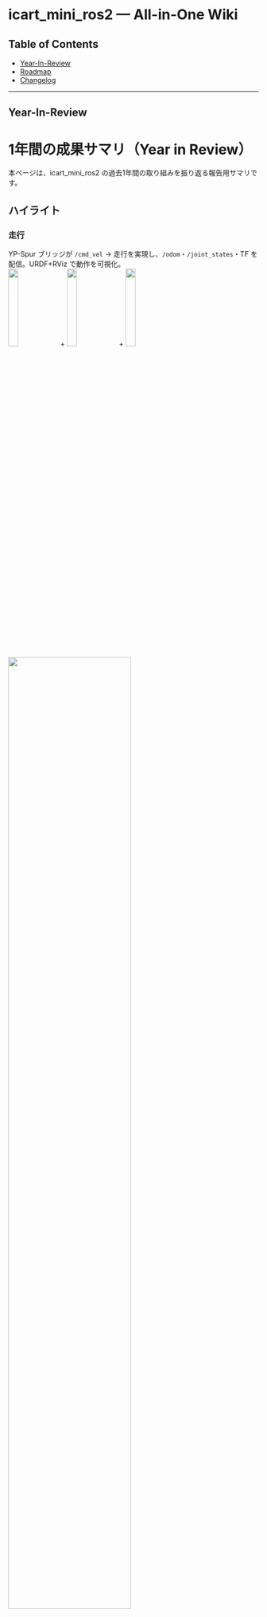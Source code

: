 # icart_mini_ros2 — All-in-One Wiki

## Table of Contents
- [Year-In-Review](#year-in-review)
- [Roadmap](#roadmap)
- [Changelog](#changelog)


---

## Year-In-Review

# 1年間の成果サマリ（Year in Review）

本ページは、icart_mini_ros2 の過去1年間の取り組みを振り返る報告用サマリです。

## ハイライト

### 走行
YP-Spur ブリッジが `/cmd_vel` → 走行を実現し、`/odom`・`/joint_states`・TF を配信。URDF+RViz で動作を可視化。  
<img src=.docs/imgs/logi.png width=20%> + <img src=.docs/imgs/icart_mini.png width=20%> + <img src=.docs/imgs/icart_urdf.png width=20%>  
<img src=".docs/videos/ypspur.gif" width="70%">

### センサ
Hokuyo UST-10LX を [urg_node2](https://github.com/Hokuyo-aut/urg_node2)（北陽電機公式 ROS 2 ドライバ）で接続し、/scan 配信や RViz 可視化、バッグ記録の手順を整備。   
<img src=.docs/imgs/icart_rviz.png width=70%>

### 基板
24V→5V電源、インジケータ、電圧計測、ブザーを備えた Raspberry Pi 拡張ボードを活用。  
<img src=.docs/imgs/kicad.png width=40%>

### 追従
karugamoのソースコードを参考に、LiDAR 脚クラスタ検出・ID追跡・Follow-me を実装。  
<img src=".docs/videos/karugamo.gif" width="70%">  
<img src=".docs/videos/follow-me_sim.gif" width="70%">  
<img src=".docs/videos/follow-me_real.gif" width="70%">  

### Docker / 開発環境
ロボット搭載 Raspberry Pi 上で Docker により環境を固定化し、別PCから同一設定で操作・可視化可能に整備。
![Docker Development Flow](.docs/imgs/docker_overview.png)
1. **ロボット搭載の Raspberry Pi（ホスト）** が `docker run` を実行し、USBデバイス(`/dev/ttyACM0` 等)や X11/Wayland をコンテナへ共有。
2. **Docker Engine（Raspberry Pi 上）** が ROS 2 Humble コンテナを起動し、`icart_mini_ros2` と依存を固定。
3. **Dockerコンテナ内部** では `icart_mini_bringup` / `icart_mini_ypspur_bridge` / `icart_mini_leg_tracker` / `teleop_twist_joy` / `rviz` 等が動作。
4. **センサ・モータ系（LiDAR / YP-Spur / エンコーダ）** は USB パススルーで連携し、制御指令と計測データを ROS トピックに反映。
5. **別PCやタブレット** は WiFi 越しに `docker exec` / SSH / GUI 転送で接続し、rviz表示やデバッグ、ログ取得を同一環境で再現。


## 課題
- 障害物が多い環境下での追従性向上、主に乗り移り対策
- 充電回路、バッテリー電圧計測回路の修正

## 所感（開発メモ）
- 困ったことは特になし（安定して開発・運用）
- 初期に会社PCでYP-Spurを動かそうとした際に“煙くさい”事象があり要注意（以後は問題なし）
- 以降は安定して動作。急な暴走などはなし（感謝）
- 家の中で開発する分にはちょうどよい大きさで取り回しが良い
- 大学生のときに欲しかった、研究室ではKobukiというお掃除ロボットみたいなロボットを使用しており、使い勝手はいまいちだった。

## 1年のタイムライン

| 期間 | 四半期 | 主な取り組み |
|---|---|---|
| 2024-11-21 ~ 2025-02-18 | Q1 | 環境整備（Docker/依存パッケージ）、YP-Spur ブリッジ導入、Bringup/URDF/RViz の基盤整備 |
| 2025-02-20 ~ 2025-03-09 | Q2 | LiDARクラスタリング・トラッキング実装、Follow target/PID 制御の初期版 |
| 2025-03-10 ~ 2025-04-30 | Q3 | ログ/可視化/メッセージ拡充、ロスト復帰や選定ロジックの強化、安定化 |
| 2025-05-01 ~ 2025-09-23 | Q4 | パラメータチューニング（BLDC/DC切替含む）、追従性改善、各種バグ修正と最終調整 |


---

## Roadmap

# 今後の計画（Roadmap）

## 改善候補（短期）
- 追従の安定化：IDスワップ時の復帰判定強化（近傍履歴/相関）
- 追従選定ロジック：前回対象との整合性とロボット近傍の重み付け最適化
- パラメータ外だし：クラスタ/追従/速度制限を YAML 化
- ログ整備：計測スクリプトと可視化ノートブックの追加
- 充電回路の追加（安全機構・BMS連携・コネクタ設計）

## 改善候補（中期）
- マルチターゲット環境のロバスト化（交錯、遮蔽、同時移動）
- 物体学習ベースの脚候補識別（クラスタ特徴＋学習器）
- センサフュージョン（IMU/オドメ/カメラ）で追従の頑健性向上

## 追加機能の案
- フェイルセーフ：通信断・センサ断時の状態機械と動作安全制御
- 速度プロファイルの最適化（滑らかさ、消費電力、安全距離）
- 導線生成（中間目標）との併用での追従品質向上

## 既知の課題
- 近接・遮蔽時にクラスタ ID が入れ替わるケース
- LiDAR 反射によるノイズ（光沢床/ガラス）と閾値依存
- デバイスごとの差（LiDAR レイアウト、マウント）


---

## Changelog

# 更新履歴（過去1年の要約）

## v0.4（Q4）
- Follow-me PID チューニング、停止距離/角度対応を改善
- 追跡のロスト復帰ロジック安定化、可視化の整理
- Bringup 手順とデバッグコマンドを README/Wiki に集約

## v0.3（Q3）
- LiDAR クラスタリング/追跡の初期版実装
- 可視化（クラスタ点群・中心・対象）を Marker で提供
- 追従対象の初期選定・継続判定・IDマッピングを追加

## v0.2（Q2）
- YP-Spur ブリッジを実装（/cmd_vel, /odom, /joint_states, TF）
- URDF/RViz 構成整備、手動操作（joy/teleop_twist_joy）

## v0.1（Q1）
- Docker ベース開発環境の整備
- パッケージの雛形作成と Bringup のたたき台

